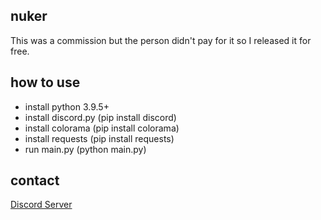 ## nuker
<a>This was a commission but the person didn't pay for it so I released it for free.</a>

## how to use
* install python 3.9.5+
* install discord.py (pip install discord)
* install colorama (pip install colorama)
* install requests (pip install requests)
* run main.py (python main.py)

## contact
[Discord Server](https://novuh.dev/discord)
